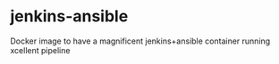 # jenkins-ansible
Docker image to have a magnificent jenkins+ansible container running xcellent pipeline
